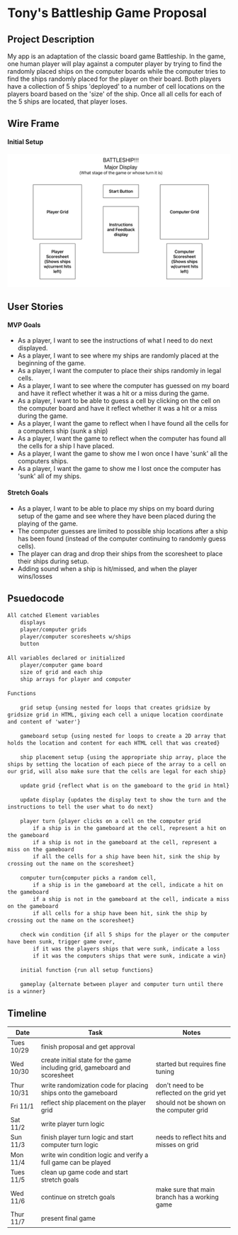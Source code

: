 # Tony's Battleship Game Proposal

## Project Description
My app is an adaptation of the classic board game Battleship. In the game, one human player will play against a computer player by trying to find the randomly placed ships on the computer boards while the computer tries to find the ships randomly placed for the player on their board. Both players have a collection of 5 ships 'deployed' to a number of cell locations on the players board based on the 'size' of the ship. Once all all cells for each of the 5 ships are located, that player loses.

## Wire Frame
#### Initial Setup

![Initial Setup Diagram](./assets/initial_setup_diagram.png 'Initial Setup Diagram')

## User Stories
#### MVP Goals
* As a player, I want to see the instructions of what I need to do next displayed.
* As a player, I want to see where my ships are randomly placed at the beginning of the game.
* As a player, I want the computer to place their ships randomly in legal cells.
* As a player, I want to see where the computer has guessed on my board and have it reflect whether it was a hit or a miss during the game.
* As a player, I want to be able to guess a cell by clicking on the cell on the computer board and have it reflect whether it was a hit or a miss during the game.
* As a player, I want the game to reflect when I have found all the cells for a computers ship (sunk a ship)
* As a player, I want the game to reflect when the computer has found all the cells for a ship I have placed.
* As a player, I want the game to show me I won once I have 'sunk' all the computers ships.
* As a player, I want the game to show me I lost once the computer has 'sunk' all of my ships.

#### Stretch Goals
* As a player, I want to be able to place my ships on my board during setup of the game and see where they have been placed during the playing of the game.
* The computer guesses are limited to possible ship locations after a ship has been found (instead of the computer continuing to randomly guess cells).
* The player can drag and drop their ships from the scoresheet to place their ships during setup.
* Adding sound when a ship is hit/missed, and when the player wins/losses

## Psuedocode

```
All catched Element variables
    displays
    player/computer grids
    player/computer scoresheets w/ships
    button

All variables declared or initialized
    player/computer game board
    size of grid and each ship
    ship arrays for player and computer

Functions

    grid setup {unsing nested for loops that creates gridsize by gridsize grid in HTML, giving each cell a unique location coordinate and content of 'water'}

    gameboard setup {using nested for loops to create a 2D array that holds the location and content for each HTML cell that was created}

    ship placement setup {using the appropriate ship array, place the ships by setting the location of each piece of the array to a cell on our grid, will also make sure that the cells are legal for each ship}

    update grid {reflect what is on the gameboard to the grid in html}

    update display {updates the display text to show the turn and the instructions to tell the user what to do next}

    player turn {player clicks on a cell on the computer grid
        if a ship is in the gameboard at the cell, represent a hit on the gameboard
        if a ship is not in the gameboard at the cell, represent a miss on the gameboard
        if all the cells for a ship have been hit, sink the ship by crossing out the name on the scoresheet}

    computer turn{computer picks a random cell,
        if a ship is in the gameboard at the cell, indicate a hit on the gameboard
        if a ship is not in the gameboard at the cell, indicate a miss on the gameboard
        if all cells for a ship have been hit, sink the ship by crossing out the name on the scoresheet}
    
    check win condition {if all 5 ships for the player or the computer have been sunk, trigger game over,
        if it was the players ships that were sunk, indicate a loss
        if it was the computers ships that were sunk, indicate a win}
    
    initial function {run all setup functions}

    gameplay {alternate between player and computer turn until there is a winner}
```
## Timeline

| Date           |Task                              |Notes  |
|---            |---                               |---    |
|Tues 10/29     |finish proposal and get approval  |       |
|Wed 10/30      |create initial state for the game including grid, gameboard and scoresheet |started but requires fine tuning  |
|Thur 10/31     |write randomization code for placing ships onto the gameboard  |don't need to be reflected on the grid yet   |
|Fri 11/1       |reflect ship placement on the player grid   |should not be shown on the computer grid |
|Sat 11/2       |write player turn logic  |                  |
|Sun 11/3       |finish player turn logic and start computer turn logic| needs to reflect hits and misses on grid  |
|Mon 11/4       |write win condition logic and verify a full game can be played| |
|Tues 11/5      |clean up game code and start stretch goals|    |
|Wed 11/6       |continue on stretch goals  | make sure that main branch has a working game    |
|Thur 11/7      |present final game |   |